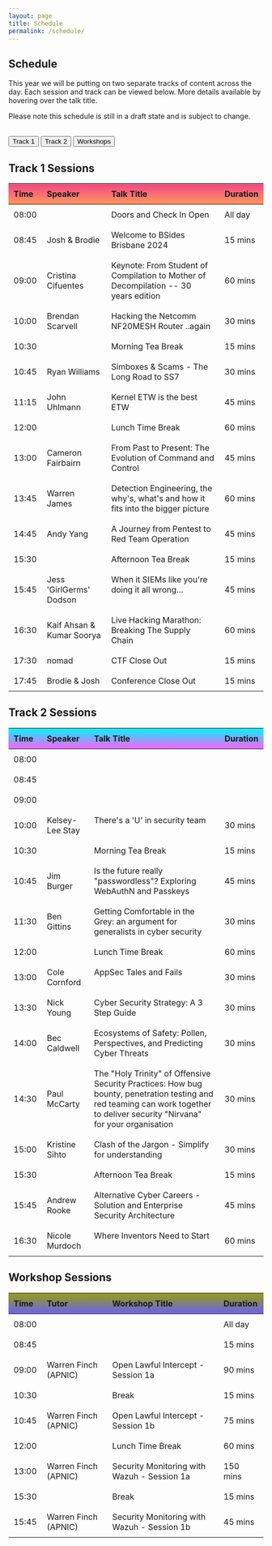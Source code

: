 ```yaml
---
layout: page
title: Schedule
permalink: /schedule/
---
```


<head>
<style>
    /* Add your custom CSS styles here */
    table {
        width: 100%;
        border-collapse: collapse;
    }
    th, td {
        padding: 10px;
        text-align: left;
    }
    #track1 th {
        background-image: linear-gradient(#f24784, #fc985e);
    }
    #track2 th {
        background-image: linear-gradient(rgba(2,245,255,1), rgba(255,94,247,1));
    }
    #track3 th {
        background-image: linear-gradient(rgba(149,159,10,1), rgba(106,96,245,1));
    }
    #track1 tr:nth-child(even):hover {
        background-image: linear-gradient(#f24784, #fc985e);
    }
    #track1 tr:nth-child(odd):hover {
        background-image: linear-gradient(#f24784, #fc985e);
    }
    #track2 tr:nth-child(even):hover {
        background-image: linear-gradient(rgba(2,245,255,1), rgba(255,94,247,1));
    }
    #track2 tr:nth-child(odd):hover {
        background-image: linear-gradient(rgba(2,245,255,1), rgba(255,94,247,1));
    }
    #track3 tr:nth-child(even):hover {
        background-image: linear-gradient(rgba(149,159,10,1), rgba(106,96,245,1));
    }
    #track3 tr:nth-child(odd):hover {
        background-image: linear-gradient(rgba(149,159,10,1), rgba(106,96,245,1));
    }
    .tooltip {
        position: relative;
        display: inline-block;
    }
    #track1 .tooltip .tooltiptext {
        visibility: hidden;
        width: 350px;
        background-color: #fc985e;
        color: #fff;
        text-align: center;
        border-radius: 5px;
        padding: 5px;
        position: absolute;
        z-index: 1;
        bottom: 125%;
        left: 50%;
        transform: translateX(-50%);
        opacity: 0;
        transition: opacity 0.3s;
    }
    #track2 .tooltip .tooltiptext {
        visibility: hidden;
        width: 350px;
        background-color: rgba(255,94,247,1);
        color: #fff;
        text-align: center;
        border-radius: 5px;
        padding: 5px;
        position: absolute;
        z-index: 1;
        bottom: 125%;
        left: 50%;
        transform: translateX(-50%);
        opacity: 0;
        transition: opacity 0.3s;
    }
    #track3 .tooltip .tooltiptext {
        visibility: hidden;
        width: 350px;
        background-color: rgba(106,96,245,1);
        color: #fff;
        text-align: center;
        border-radius: 5px;
        padding: 5px;
        position: absolute;
        z-index: 1;
        bottom: 125%;
        left: 50%;
        transform: translateX(-50%);
        opacity: 0;
        transition: opacity 0.3s;
    }
    #track1 .tooltip:hover .tooltiptext {
        visibility: visible;
        opacity: 1;
    }
    #track2 .tooltip:hover .tooltiptext {
        visibility: visible;
        opacity: 1;
    }
    #track3 .tooltip:hover .tooltiptext {
        visibility: visible;
        opacity: 1;
    }
</style>
</head>
<body onload="openTrack('track1')">
<h2>Schedule</h2>
<p>This year we will be putting on two separate tracks of content across the day. Each session and track can be viewed below. More details available by hovering over the talk title.</p>

<p>Please note this schedule is still in a draft state and is subject to change.</p>

<br />

<!-- Tabs for the two tracks -->
<div class="tabs">
    <button class="trackbtn1" style="vertical-align:middle" onclick="openTrack('track1')"><span>Track 1</span></button>
    <button class="trackbtn2" style="vertical-align:middle" onclick="openTrack('track2')"><span>Track 2</span></button>
    <button class="trackbtn3" style="vertical-align:middle" onclick="openTrack('track3')"><span>Workshops</span></button>
</div>

<!-- Content for Track 1 -->
<div id="track1" class="tabcontent">
    <h2>Track 1 Sessions</h2>
    <table>
        <thead>
            <tr>
                <th>Time</th>
                <th>Speaker</th>
                <th>Talk Title</th>
                <th>Duration</th>
            </tr>
        </thead>
        <tbody>
            <tr>
                <td>08:00</td>
                <td></td>
                <td class="tooltip">Doors and Check In Open
                </td>
                <td>All day</td>
            </tr>
            <tr>
                <td>08:45</td>
                <td>Josh & Brodie</td>
                <td class="tooltip">Welcome to BSides Brisbane 2024
                </td>
                <td>15 mins</td>
            </tr>
            <tr>
                <td>09:00</td>
                <td>Cristina Cifuentes</td>
                <td class="tooltip">Keynote: From Student of Compilation to Mother of Decompilation -- 30 years edition
                    <span class="tooltiptext">In this keynote presentation, Cristina will give a retrospective on her decompilation PhD work, the growing interest on this technology throughout the past three decades, examples of commercial uses of decompilation, and conclude with an application of decompilation to develop a malware analysis tool.</span>
                </td>
                <td>60 mins</td>
            </tr>
            <tr>
                <td>10:00</td>
                <td>Brendan Scarvell</td>
                <td class="tooltip">Hacking the Netcomm NF20MESH Router ..again
                    <span class="tooltiptext">This presentation follows on from research performed on the Netcomm NF20 Mesh router presented at BSides Brisbane 2023. Brendan will walk through the methodology used to identify the vendor's fixes for the previous vulnerabilities, and how a bypass was identified which resulted in unauthenticated remote code execution.</span>
                </td>
                <td>30 mins</td>
            </tr>
            <tr>
                <td>10:30</td>
                <td></td>
                <td class="tooltip">Morning Tea Break
                    <span class="tooltiptext">Grab a free coffee from the Cafe thanks to Ricki and the CyberSec People team!</span>
                </td>
                <td>15 mins</td>
            </tr>
            <tr>
                <td>10:45</td>
                <td>Ryan Williams</td>
                <td class="tooltip">Simboxes & Scams - The Long Road to SS7
                    <span class="tooltiptext">Ryan joins us to discussed the unauthorised utilisation of sim boxes (SIM banks), which are known to circumvent established telecommunication protocols, leading to substantial revenue deficits for telecom operators. These are the long-line trawlers of smishing campaigns globally and those we see arrested for sim box crime are just the tip of a very well organised and technically capable iceberg. Join Ryan, as he takes us back stage for a better look at the who, what and how of a little know global industry.</span>
                </td>
                <td>30 mins</td>
            </tr>
            <tr>
                <td>11:15</td>
                <td>John Uhlmann</td>
                <td class="tooltip">Kernel ETW is the best ETW
                    <span class="tooltiptext">When Microsoft introduced Kernel Patch Protection, security vendors were constrained in their ability to monitor the kernel. Given the limited number of kernel extension points provided by Microsoft they were increasingly compelled to rely on asynchronous Event Tracing for Windows (ETW) events for after-the-fact visibility of kernel actions on behalf of malware. Given this reliance, the documentation of these telemetry sources is unfortunately somewhat sparse. To compensate I’ve needed to write or modify tools to overcome these limitations and uncover useful ETW events. With a focus on kernel telemetry, this talk will cover this multi-year journey and my open-source contributions to making ETW knowledge more accessible for security practitioners.</span>
                </td>
                <td>45 mins</td>
            </tr>
            <tr>
                <td>12:00</td>
                <td></td>
                <td class="tooltip">Lunch Time Break
                    <span class="tooltiptext">A number of lunch options are open around the campus.</span>
                </td>
                <td>60 mins</td>
            </tr>
            <tr>
                <td>13:00</td>
                <td>Cameron Fairbairn</td>
                <td class="tooltip">From Past to Present: The Evolution of Command and Control
                    <span class="tooltiptext">During this presentation, Cameron will explore the evolution of Command and Control (C2) traffic in cybersecurity through the lens of the MITRE ATT&CK framework and the evolution of adversary techniques.  Attendees will gain insights into the historical context, current strategies, and how understanding the MITRE ATT&CK framework enhances our ability to identify and mitigate C2 traffic, equipping them with a deeper understanding of this critical cybersecurity topic.</span>
                </td>
                <td>45 mins</td>
            </tr>
            <tr>
                <td>13:45</td>
                <td>Warren James</td>
                <td class="tooltip">Detection Engineering, the why's, what's and how it fits into the bigger picture
                    <span class="tooltiptext">What is detection engineering and why should I care? Ever wonder how those SOC alerts are created? This session will look into the topic of detection engineering, what it is comprised of and how it fits into the cyber landscape. Take a look at the basics of detection engineering and then follow a worked example from creation through to adversary simulation to production deployment.</span>
                </td>
                <td>60 mins</td>
            </tr>
            <tr>
                <td>14:45</td>
                <td>Andy Yang</td>
                <td class="tooltip">A Journey from Pentest to Red Team Operation
                    <span class="tooltiptext">The increasing recognition of the effectiveness of red teaming in mitigating security vulnerabilities and building resilience has led to a trend towards it in cybersecurity. This presentation provides a comprehensive exploration of the transition from traditional penetration testing to advanced Red Team Operations. It will offer insights to cybersecurity professionals who wish to move into the red team space and teach them how to prepare for the career path. The real-world story will also tell you how to build your red team capability.</span>
                </td>
                <td>45 mins</td>
            </tr>
            <tr>
                <td>15:30</td>
                <td></td>
                <td class="tooltip">Afternoon Tea Break
                    <span class="tooltiptext">Don't forget to hydrate!</span>
                </td>
                <td>15 mins</td>
            </tr>
            <tr>
                <td>15:45</td>
                <td>Jess 'GirlGerms' Dodson</td>
                <td class="tooltip">When it SIEMs like you're doing it all wrong…
                    <span class="tooltiptext">Are you a blue-teamer? Do you see yourself as working in SecOps or being a security analyst or engineer? Do you spend a lot of time in your SIEM and assorted security tools? Do you often think that you could be doing things better... or that your tools could be doing things better? If you answered yes to any of the above, this is the talk for you.</span>
                </td>
                <td>45 mins</td>
            </tr>
            <tr>
                <td>16:30</td>
                <td>Kaif Ahsan & Kumar Soorya</td>
                <td class="tooltip">Live Hacking Marathon: Breaking The Supply Chain
                    <span class="tooltiptext">Kaif and Soorya will be playing the characters of two hackers who are out to make a quick buck. They will perform 3 exploit demos on a fictional company "Everything Cyber", who’s supply chain is everything but secure. They will showcase how from a vulnerable open source library, to dependency confusion attacks, to misconfigured build pipelines, an attacker can compromise an application and gain access to the underlying environments infrastructure and production secrets. Each of the demos is representative of a type of supply chain attack and is inspired by real-life incidents.</span>
                </td>
                <td>60 mins</td>
            </tr>
            <tr>
                <td>17:30</td>
                <td>nomad</td>
                <td class="tooltip">CTF Close Out
                    <span class="tooltiptext">Final results presented for the CTF.</span>
                </td>
                <td>15 mins</td>
            </tr>
            <tr>
                <td>17:45</td>
                <td>Brodie & Josh</td>
                <td class="tooltip">Conference Close Out
                </td>
                <td>15 mins</td>
            </tr>
        </tbody>
    </table>
</div>

<!-- Content for Track 2 -->
<div id="track2" class="tabcontent">
    <h2>Track 2 Sessions</h2>
    <table>
        <thead>
            <tr>
                <th>Time</th>
                <th>Speaker</th>
                <th>Talk Title</th>
                <th>Duration</th>
            </tr>
        </thead>
        <tbody>
            <tr>
                <td>08:00</td>
                <td></td>
                <td class="tooltip">
                </td>
                <td></td>
            </tr>
            <tr>
                <td>08:45</td>
                <td></td>
                <td class="tooltip">
                </td>
                <td></td>
            </tr>
            <tr>
                <td>09:00</td>
                <td></td>
                <td class="tooltip">
                </td>
                <td></td>
            </tr>
            <tr>
                <td>10:00</td>
                <td>Kelsey-Lee Stay</td>
                <td class="tooltip">There's a 'U' in security team
                    <span class="tooltiptext">Viewing everyone in the organisation as part of the security team is one of the most important approaches we can take in mitigating security risks.</span>
                </td>
                <td>30 mins</td>
            </tr>
            <tr>
                <td>10:30</td>
                <td></td>
                <td class="tooltip">Morning Tea Break
                    <span class="tooltiptext">Grab a free coffee from the Cafe thanks to Ricki and the CyberSec People team!</span>
                </td>
                <td>15 mins</td>
            </tr>
            <tr>
                <td>10:45</td>
                <td>Jim Burger</td>
                <td class="tooltip">Is the future really "passwordless"? Exploring WebAuthN and Passkeys
                    <span class="tooltiptext">In this presentation, we'll take a down-to-earth exploration of the concept of a "passwordless" future, focusing on the practical realities of technologies like WebAuthN and passkeys. We'll discuss the motivations behind moving away from traditional passwords and the potential benefits for both users and organizations. Through a balanced examination of the strengths and limitations of WebAuthn and passkeys, we'll aim to provide a clearer understanding of whether a passwordless future is achievable and what challenges lie ahead.</span>
                </td>
                <td>45 mins</td>
            </tr>
            <tr>
                <td>11:30</td>
                <td>Ben Gittins</td>
                <td class="tooltip">Getting Comfortable in the Grey: an argument for generalists in cyber security
                    <span class="tooltiptext">This talk seeks to examine the unique advantages of teams of security generalists working alongside those of specialists. It will take attendees on a journey following the lifecycle and processes of generalist teams. It aims to promote an industry made up of people with diverse and unique backgrounds.</span>
                </td>
                <td>30 mins</td>
            </tr>
            <tr>
                <td>12:00</td>
                <td></td>
                <td class="tooltip">Lunch Time Break
                    <span class="tooltiptext">A number of lunch options are open around the campus.</span>
                </td>
                <td>60 mins</td>
            </tr>
            <tr>
                <td>13:00</td>
                <td>Cole Cornford</td>
                <td class="tooltip">AppSec Tales and Fails
                    <span class="tooltiptext">Cole will tell tales about heroes and villains in the appsec discipline. Anyone who has worked in the space will see these people in their everyday roles. This talk is equal parts narrative and fun, as well as practical lessons so that you too don't fall into these tropes!</span>
                </td>
                <td>30 mins</td>
            </tr>
            <tr>
                <td>13:30</td>
                <td>Nick Young</td>
                <td class="tooltip">Cyber Security Strategy: A 3 Step Guide
                    <span class="tooltiptext">Cyber Security Strategy exists as the lesser-known sibling of red/blue team, GRC, and architecture. This session aims to simplify the process of building a security strategy by outlining a methodical approach to crafting a cyber security strategy in three straightforward steps.</span>
                </td>
                <td>30 mins</td>
            </tr>
            <tr>
                <td>14:00</td>
                <td>Bec Caldwell</td>
                <td class="tooltip">Ecosystems of Safety: Pollen, Perspectives, and Predicting Cyber Threats
                    <span class="tooltiptext">This talk explores the diversity of risk in decision-making through a case study of an urban planning error that led to health issues for residents due to a lack of diversity. The same principle applies to cybersecurity, where a homogeneous approach can lead to vulnerabilities. The session emphasises the importance of diverse experiences and backgrounds in strengthening our security landscape. Just as a single type of tree caused city-wide health issues, a lack of diversity in cybersecurity can expose us to risks. Understanding how diversity can fortify the human aspect of security is key to improving security awareness.</span>
                </td>
                <td>30 mins</td>
            </tr>
            <tr>
                <td>14:30</td>
                <td>Paul McCarty</td>
                <td class="tooltip">The "Holy Trinity" of Offensive Security Practices:  How bug bounty, penetration testing and red teaming can work together to deliver security "Nirvana" for your organisation
                    <span class="tooltiptext">Offensive security, a proactive approach to identifying IT vulnerabilities, involves different ways to essentially "hack yourself". Offensive security is becoming more prevalent as cyberattacks increase and organizations look for ways to stay ahead of the bad guys. It includes three major practices: penetration testing, bug bounty programs, and red teaming. Penetration testing uncovers vulnerabilities in a system over a set period, while red teaming emulates real-world attacks on specific systems. Bug bounty programs involve external researchers identifying vulnerabilities for cash rewards. These three practices, can be leveraged by organizations together to deliver some really amazing results.  When done right, I call this ecosystem the "holy trinity of offensive security," as it provides valuable insights and help secure systems against potential threats.</span>
                </td>
                <td>30 mins</td>
            </tr>
            <tr>
            <td>15:00</td>
                <td>Kristine Sihto</td>
                <td class="tooltip">Clash of the Jargon - Simplify for understanding
                    <span class="tooltiptext">Jargon. It's bad. And it's everywhere. Not just cybersecurity - every sector, every industry, every business has its own brand of jargon. And sometimes, they war. Specialised terminology may be holding you back from real communication. Sometimes, cybersecurity people can't even understand other cybersecurity people! Kristine will dive into the great abyss of ever-expanding acronyms and terms and explain how to build connection with real people.</span>
                </td>
                <td>30 mins</td>
            </tr>
            <tr>
                <td>15:30</td>
                <td></td>
                <td class="tooltip">Afternoon Tea Break
                    <span class="tooltiptext">Don't forget to hydrate!</span>
                </td>
                <td>15 mins</td>
            </tr>
            <tr>
                <td>15:45</td>
                <td>Andrew Rooke</td>
                <td class="tooltip">Alternative Cyber Careers - Solution and Enterprise Security Architecture
                    <span class="tooltiptext">Solutions and Enterprise Architecture make up two critical areas for effective cyber security control and management within an Organisation. During this presentation, Andrew will provide the audience with perspective on architecture based cyber security career pathways, their value, and why they may be of interest.</span>
                </td>
                <td>45 mins</td>
            </tr>
            <tr>
                <td>16:30</td>
                <td>Nicole Murdoch</td>
                <td class="tooltip">Where Inventors Need to Start
                    <span class="tooltiptext">We aim to answer the first question asked by every entrepreneur with an idea, business, invention, product, expansion plan, or start-up - where to start.</span>
                </td>
                <td>60 mins</td>
            </tr>
        </tbody>
    </table>
</div>

<!-- Content for Track 3 -->
<div id="track3" class="tabcontent">
    <h2>Workshop Sessions</h2>
    <table>
        <thead>
            <tr>
                <th>Time</th>
                <th>Tutor</th>
                <th>Workshop Title</th>
                <th>Duration</th>
            </tr>
        </thead>
        <tbody>
            <tr>
                <td>08:00</td>
                <td></td>
                <td class="tooltip"></td>
                <td>All day</td>
            </tr>
            <tr>
                <td>08:45</td>
                <td></td>
                <td class="tooltip">
                </td>
                <td>15 mins</td>
            </tr>
            <tr>
                <td>09:00</td>
                <td>Warren Finch (APNIC)</td>
                <td class="tooltip">Open Lawful Intercept - Session 1a
                    <span class="tooltiptext">Are you interested how law enforcement and government are implementing lawful intercept technology? This hands-on tutorial is an overview of Lawful Interception, and how to deploy open-source software called OpenLI in an Internet Service Providers (ISP) network.</span>
                </td>
                <td>90 mins</td>
            </tr>
            <tr>
                <td>10:30</td>
                <td></td>
                <td class="tooltip">Break</td>
                <td>15 mins</td>
            </tr>
            <tr>
                <td>10:45</td>
                <td>Warren Finch (APNIC)</td>
                <td class="tooltip">Open Lawful Intercept - Session 1b
                    <span class="tooltiptext">Are you interested how law enforcement and government are implementing lawful intercept technology? This hands-on tutorial is an overview of Lawful Interception, and how to deploy open-source software called OpenLI in an Internet Service Providers (ISP) network.</span>
                </td>
                <td>75 mins</td>
            </tr>
            <tr>
                <td>12:00</td>
                <td></td>
                <td class="tooltip">Lunch Time Break
                    <span class="tooltiptext">A number of lunch options are open around the campus.</span>
                </td>
                <td>60 mins</td>
            </tr>
            <tr>
                <td>13:00</td>
                <td>Warren Finch (APNIC)</td>
                <td class="tooltip">Security Monitoring with Wazuh - Session 1a
                    <span class="tooltiptext">Security is a broad topic that affects many aspects relating to end-users, applications, and infrastructure. The objective of this tutorial is to give a snapshot of one of the hands-on labs that is part of the 3- or 5-day network security workshops. On completion, you will be able to install Wazuh, the security platform that provides unified XDR and SIEM protection for endpoints and cloud workloads.</span>
                </td>
                <td>150 mins</td>
            </tr>
            <tr>
                <td>15:30</td>
                <td></td>
                <td class="tooltip">Break</td>
                <td>15 mins</td>
            </tr>
            <tr>
                <td>15:45</td>
                <td>Warren Finch (APNIC)</td>
                <td class="tooltip">Security Monitoring with Wazuh - Session 1b
                    <span class="tooltiptext">Security is a broad topic that affects many aspects relating to end-users, applications, and infrastructure. The objective of this tutorial is to give a snapshot of one of the hands-on labs that is part of the 3- or 5-day network security workshops. On completion, you will be able to install Wazuh, the security platform that provides unified XDR and SIEM protection for endpoints and cloud workloads.</span>
                </td>
                <td>45 mins</td>
            </tr>
            </tbody>
    </table>
</div>



<!-- JavaScript to handle tab switching -->
<script>
    function openTrack(trackName) {
        const tabContents = document.getElementsByClassName("tabcontent");
        for (const content of tabContents) {
            content.style.display = "none";
        }
        document.getElementById(trackName).style.display = "block";
    }
</script>

<br />
<br />